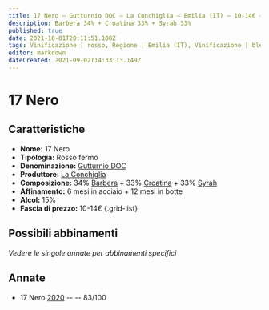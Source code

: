 ```yaml
---
title: 17 Nero – Gutturnio DOC – La Conchiglia – Emilia (IT) – 10-14€ – 2★
description: Barbera 34% + Croatina 33% + Syrah 33% 
published: true
date: 2021-10-01T20:11:51.188Z
tags: Vinificazione | rosso, Regione | Emilia (IT), Vinificazione | blend, Vinificazione | fermo, Valutazioni | 2 stelle, Vitigni | Barbera, Vitigni | Croatina, Vitigni | Syrah, Prezzi | 10-14€ 
editor: markdown
dateCreated: 2021-09-02T14:33:13.149Z
---
```


# 17 Nero 

## Caratteristiche
- **Nome:** 17 Nero 
- **Tipologia:** Rosso fermo
- **Denominazione:** [Gutturnio DOC](/denominazioni/Italia/Emilia/DOC-Gutturnio)
- **Produttore:** [La Conchiglia](/produttori/Italia/Emilia/La-Conchiglia) 
- **Composizione:** 34% [Barbera](/vitigni/Italia/barbera) + 33% [Croatina](/vitigni/Italia/croatina) + 33% [Syrah](/vitigni/Francia/syrah)
- **Affinamento:** 6 mesi in acciaio + 12 mesi in botte 
- **Alcol:** 15%
- **Fascia di prezzo:** 10-14€
{.grid-list}

## Possibili abbinamenti
*Vedere le singole annate per abbinamenti specifici*


## Annate
- 17 Nero [2020](/vini/Italia/Emilia/La-Conchiglia/17-Nero/2020) -- <span class="star-2"></span> -- 83/100
